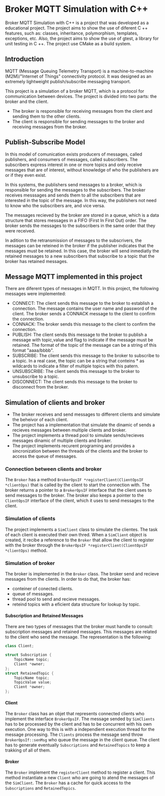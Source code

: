 # Broker MQTT Simulation with C++

Broker MQTT Simulation with C++ is a project that was developed as a educational project. The project aims to show the use of diferent C ++ features, such as: classes, inheritance, polymorphism, templates, exceptions, etc. Also, the project aims to show the use of gtest, a library for unit testing in C ++. The project use CMake as a build system.

## Introduction

MQTT (Message Queuing Telemetry Transport) is a machine-to-machine (M2M)/"Internet of Things" connectivity protocol. It was designed as an extremely lightweight publish/subscribe messaging transport. 

This project is a simulation of a broker MQTT, which is a protocol for communication between devices. The project is divided into two parts: the broker and the client. 
- The broker is responsible for receiving messages from the client and sending them to the other clients. 
- The client is responsible for sending messages to the broker and receiving messages from the broker.

## Publish-Subscribe Model
In this model of comunication exists producers of messages, called publishers, and consumers of messages, called subscribers. The subscribers express interest in one or more topics and only receive messages that are of interest, without knowledge of who the publishers are or if they even exist.

In this systems, the publishers send messages to a broker, which is responsible for sending the messages to the subscribers. The broker receives messsages and sends them to all the subscribers that are interested in the topic of the message. In this way, the publishers not need to know who the subscribers are, and vice versa.

The messages recieved by the broker are stored in a queue, which is a data structure that stores messages in a FIFO (First In First Out) order. The broker sends the messages to the subscribers in the same order that they were received. 

In adition to the retransmission of messages to the subscrivers, the messages can be  reteined in the broker if the publisher indicates that the messages must be retained. In this case, the broker will send inmediatly the retained messages to a new subscribers that subscribe to a topic that the broker has retained messages.

## Message MQTT implemented in this project

There are diferent types of messages in MQTT. In this project, the following messages were implemented:

- CONNECT: The client sends this message to the broker to establish a connection. The message contains the user name and password of the client. The broker sends a CONNACK message to the client to confirm the connection.
- CONNACK: The broker sends this message to the client to confirm the connection.
- PUBLISH: The client sends this message to the broker to publish a message with topic,value and flag to indicate if the message must be retained. The format of the topic of the message can be a string of this format "aaaa/bbbb".
- SUBSCRIBE: The client sends this message to the broker to subscribe to a topic. In a real case, the topic can be a string that conteins * as wildcards to indicate a filter of multiple topics with this patern.
- UNSUBSCRIBE: The client sends this message to the broker to unsubscribe to a topic.
- DISCONNECT: The client sends this message to the broker to disconnect from the broker.

## Simulation of clients and broker

- The broker receives and send messages to different clients and simulate the beheivor of each client.
- The project has a implementation that simulate the dinamic of sends a recieves messages between multiple clients and broker. 
- The project implements a thread pool to simulate sends/recieves messages dinamic of multiple clients and broker.
- The project implements recurent programing and provides a sincronization between the threads of the clients and the broker to access the queue of messages.

### Connection between clients and broker

The `Broker` has a method `BrokerOpsIF *registerClient(ClientOpsIF *clientOps)` that is called by the client to start the connection with. The broker returns a pointer to a `BrokerOpsIF` interface that the client uses to send messages to the broker. The broker also keeps a pointer to the `ClientOpsIF` interface of the client, which it uses to send messages to the client.

### Simulation of clients

The project implements a `SimClient` class to simulate the clientes. The task of each client is executed their own thred. When a `SimClient` object is created, it recibe a reference to the `Broker` that allow the client to register with the broker through the `BrokerOpsIF *registerClient(ClientOpsIF *clientOps)` method.

### Simulation of broker
The broker is implemented in the `Broker` class. The broker send and recieve messages from the clients. In order to do that, the broker has:
- conteiner of conected clients.
- queue of messages.
- thread pool to send and recieve messages.
- reteind topics with a eficient data structure for lookup by topic.

#### Subscription and Retained Messages
There are two types of messages that the broker must handle to consult: subscription messages and retained messages. This messages are related to the client who send the message. The representation is the following:
```cpp
class Client;

struct Subscription {
    TopicName topic;
    Client *owner;
};
struct RetainedTopic {
    TopicName topic;
    TopicValue value;
    Client *owner;
};
```

#### Client
The `Broker` class has an objet that represents connected clients who implement the interface `BrokerOpsIF`. The message sended by `SimClients` has to be processed by the client and has to be concurrent with his own execution. One way to this is with a independient execution thread for the message processing.  The `Clients` process the message send throw `BrokerOpsIf::senMsg` who queue the message in the client queue.  The client has to generate eventually `Subscriptions` and `RetainedTopics` to keep a trakking of all of them. 

#### Broker
The `Broker` implement the `registerClient` method to register a client. This method instantiate a new `Client` who are going to atend the messages of the `SimClient`. The `Broker` has a cache for quick access to the `Subscriptions` and `RetainedTopics`.
